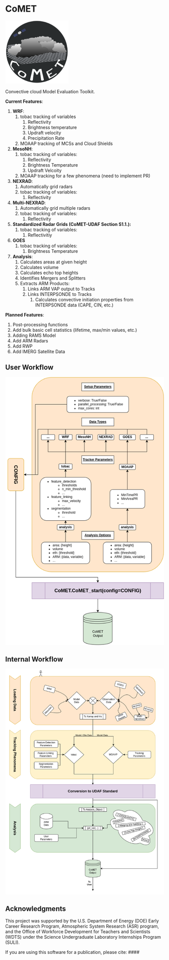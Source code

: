 # CoMET
<img src="./docs/images/comet_logo.png" alt="Logo" width="200" height="200"/>

Convective cloud Model Evaluation Toolkit.

**Current Features**:

1. **WRF**:  
   1. tobac tracking of variables  
      1. Reflectivity  
      1. Brightness temperature  
      1. Updraft velocity  
      1. Precipitation Rate  
   1. MOAAP tracking of MCSs and Cloud Shields  
1. **MesoNH**:  
   1. tobac tracking of variables:  
      1. Reflectivity  
      1. Brightness Temperature  
      1. Updraft Velcoity  
   1. MOAAP tracking for a few phenomena (need to implement PR)  
1. **NEXRAD**:  
   1. Automatically grid radars  
   1. tobac tracking of variables:  
      1. Reflectivity  
1. **Multi-NEXRAD**:  
   1. Automatically grid multiple radars  
   1. tobac tracking of variables:  
      1. Reflectivity  
1. **Standardized Radar Grids (CoMET-UDAF Section S1.1.):**  
   1. tobac tracking of variables:  
      1. Reflectivitiy  
1. **GOES**  
   1. tobac tracking of variables:  
      1. Brightness Temperature  
1. **Analysis**:  
   1. Calculates areas at given height  
   1. Calculates volume  
   1. Calculates echo top heights  
   1. Identifies Mergers and Splitters  
   1. Extracts ARM Products:  
      1. Links ARM VAP output to Tracks  
      1. Links INTERPSONDE to Tracks  
         1. Calculates convective initiation properties from INTERPSONDE data (CAPE, CIN, etc.)

**Planned Features**:
1. Post-processing functions
1. Add bulk basic cell statistics (lifetime, max/min values, etc.)
1. Adding RAMS Model
1. Add ARM Radars
1. Add RWP
1. Add IMERG Satellite Data


## User Workflow

<img src="./docs/images/comet_user_workflow.png" alt="User workflow"/>

## Internal Workflow

<img src="./docs/images/comet_internal_workflow.png" alt="Internal Workflow"/>

## Acknowledgments
This project was supported by the U.S. Department of Energy (DOE) Early Career Research Program, Atmospheric System Research (ASR) program, 
and the Office of Workforce Development for Teachers and Scientists (WDTS) under the Science Undergraduate Laboratory Internships Program (SULI).

If you are using this software for a publication, please cite: ####